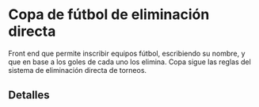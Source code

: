 # Copa de fútbol de eliminación directa
Front end que permite inscribir equipos fútbol, escribiendo su nombre, y que en base a los goles de cada uno los elimina. Copa sigue las reglas del sistema de eliminación directa de torneos.

## Detalles
